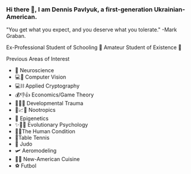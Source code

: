 ### Hi there 👋, I am Dennis Pavlyuk, a first-generation Ukrainian-American.
"You get what you expect, and you deserve what you tolerate." -Mark Graban.

Ex-Professional Student of Schooling 👔
Amateur Student of Existence 🌠

Previous Areas of Interest
- 🧠 Neuroscience 
- 💻👀 Computer Vision
- 💻⛓️ Applied Cryptography
- 💰👎👍 Economics/Game Theory
- 🤕🧒🧠 Developmental Trauma 
- 💊📈🧠 Nootropics 
- 🧬 Epigenetics 
- ✨🧬🧠 Evolutionary Psychology
- 🙇‍♂️The Human Condition
- 🏓Table Tennis
- 🥋 Judo
- 🛩️ Aeromodeling
- 🧑‍🍳 New-American Cuisine 
- ⚽ Futbol